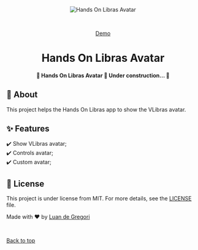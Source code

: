 <div align="center" id="top"> 
  <img src="./.github/app.gif" alt="Hands On Libras Avatar" />

  &#xa0;

  <a href="https://hands-on-libras.web.app/">Demo</a>
</div>

<h1 align="center">Hands On Libras Avatar</h1>


<h4 align="center"> 
	🚧  Hands On Libras Avatar 🚀 Under construction...  🚧
</h4> 

## :dart: About ##

This project helps the Hands On Libras app to show the VLibras avatar.

## :sparkles: Features ##

:heavy_check_mark: Show VLibras avatar;\
:heavy_check_mark: Controls avatar;\
:heavy_check_mark: Custom avatar;


## :memo: License ##

This project is under license from MIT. For more details, see the [LICENSE](LICENSE.md) file.


Made with :heart: by <a href="https://github.com/luangregori" target="_blank">Luan de Gregori</a>

&#xa0;

<a href="#top">Back to top</a>
